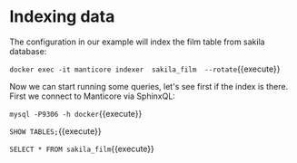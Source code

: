 # Indexing data

The configuration in our example will index the film table from sakila database: 

`docker exec -it manticore indexer  sakila_film  --rotate`{{execute}}

Now we can start running some queries, let's see first if the index is there. First we connect to Manticore via SphinxQL:

`mysql -P9306 -h docker`{{execute}}

`SHOW TABLES;`{{execute}}

`SELECT * FROM sakila_film`{{execute}}
